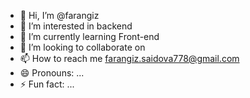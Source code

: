 - 👋 Hi, I’m @farangiz
- 👀 I’m interested in backend
- 🌱 I’m currently learning Front-end
- 💞️ I’m looking to collaborate on 
- 📫 How to reach me farangiz.saidova778@gmail.com
- 😄 Pronouns: ...
- ⚡ Fun fact: ...

<!---
farangizaa/farangizaa is a ✨ special ✨ repository because its `README.md` (this file) appears on your GitHub profile.
You can click the Preview link to take a look at your changes.
--->
